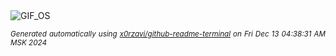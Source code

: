 <div align="justify">
<picture>
    <source media="(prefers-color-scheme: dark)" srcset="https://i.ibb.co/PhctzF9/output-gif.gif">
    <source media="(prefers-color-scheme: light)" srcset="https://i.ibb.co/PhctzF9/output-gif.gif">
    <img alt="GIF_OS" src="https://i.ibb.co/PhctzF9/output-gif.gif">
</picture>

<sub><i>Generated automatically using [x0rzavi/github-readme-terminal](https://github.com/x0rzavi/github-readme-terminal) on Fri Dec 13 04:38:31 AM MSK 2024</i></sub>

</div>

<!-- Image deletion URL: https://ibb.co/YkcbTPy/073636fd824b1a1139a48a2ed8b109a4 -->